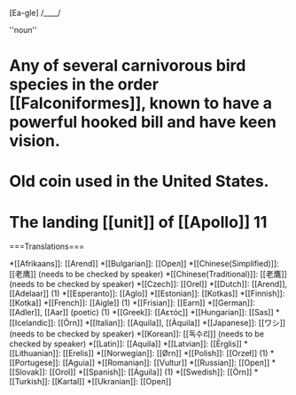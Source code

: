 [Ea-gle] /____/

''noun''

# Any of several carnivorous bird species in the order [[Falconiformes]], known to have a powerful hooked bill and have keen vision.
# Old coin used in the United States.
# The landing [[unit]] of [[Apollo]] 11

===Translations===

*[[Afrikaans]]: [[Arend]]
*[[Bulgarian]]: [[Oрел]]
*[[Chinese(Simplified)]]: [[老鹰]] (needs to be checked by speaker)
*[[Chinese(Traditional)]]: [[老鷹]] (needs to be checked by speaker)
*[[Czech]]: [[Orel]]
*[[Dutch]]: [[Arend]], [[Adelaar]] (1)
*[[Esperanto]]: [[Aglo]]
*[[Estonian]]: [[Kotkas]]
*[[Finnish]]: [[Kotka]]
*[[French]]: [[Aigle]] (1)
*[[Frisian]]: [[Earn]]
*[[German]]: [[Adler]], [[Aar]] (poetic) (1)
*[[Greek]]: [[Aετός]]
*[[Hungarian]]: [[Sas]] 
*[[Icelandic]]: [[Örn]]
*[[Italian]]: [[Aquila]], [[Àquila]]
*[[Japanese]]: [[ワシ]] (needs to be checked by speaker)
*[[Korean]]: [[독수리]] (needs to be checked by speaker)
*[[Latin]]: [[Aquila]]
*[[Latvian]]: [[Ērglis]]
*[[Lithuanian]]: [[Erelis]]
*[[Norwegian]]: [[Ørn]]
*[[Polish]]: [[Orzeł]] (1)
*[[Portugese]]: [[Aguia]]
*[[Romanian]]: [[Vultur]]
*[[Russian]]: [[Oрел]]
*[[Slovak]]: [[Orol]]
*[[Spanish]]: [[Águila]] (1)
*[[Swedish]]: [[Örn]]
*[[Turkish]]: [[Kartal]]
*[[Ukranian]]: [[Oрел]]